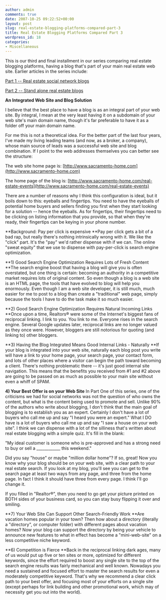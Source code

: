 ```yaml
---
author: admin
comments: true
date: 2007-10-25 09:22:52+00:00
layout: post
slug: real-estate-blogging-platforms-compared-part-3
title: Real Estate Blogging Platforms Compared Part 3
wordpress_id: 18
categories:
- Miscellaneous
---
```


This is our third and final installment in our series comparing real estate blogging platforms, having a blog that's part of your main real estate web site.  Earlier articles in the series include:

[Part 1  -- Real estate social network blogs](http://www.particlewave.com/internet-marketing/2007/10/23/comparing-real-estate-blog-platforms/)

[Part 2 -- Stand alone real estate blogs](http://www.particlewave.com/internet-marketing/2007/10/24/real-estate-blogging-platforms-compared-part-2/)

**An Integrated Web Site and Blog Solution**

I believe that the best place to have a blog is as an integral part of your web site.  By integral, I mean at the very least having it on a subdomain of your web site's main domain name, though it's far preferable to have it as a folder off your main domain name.

For me this is not a theoretical idea.  For the better part of the last four years, I've made my living leading teams (and now, as a broker, a company), whose main source of leads was a successful web site and blog combination.  If I point to the web addresses themselves you can better see the structure:

The web site home page is:  [http://www.sacramento-home.com](http://www.sacramento-home.com)

The home page of the blog is:  [http://www.sacramento-home.com/real-estate-events](http://www.sacramento-home.com/real-estate-events)

There are a number of reasons why I think this configuration is ideal, but it boils down to this:  eyeballs and fingertips.  You need to have the eyeballs of potential home buyers and sellers finding you first when they start looking for a solution -- hence the eyeballs.  As for fingertips, their fingertips need to be clicking on listing information that you provide, so that when they're ready, their fingertips can be keying in your phone number.

**Background: Pay per click is expensive
**Pay per click gets a bit of a bad rap, but really there's nothing intrinsically wrong with it.  We like the "click" part.  It's the "pay" we'd rather dispense with if we can.  The online "sweat equity" that we use to dispense with pay-per-click is search engine optimization.

**1) Good Search Engine Optimization Requires Lots of Fresh Content
**The search engine boost that having a blog will give you is often overstated, but one thing is certain:  becoming an authority in a competitive market requires lots of original content.  So even though a blog is a web site is an HTML page, the tools that have evolved to blog will help you enormously.  Even though I am a web site developer, it is still much, much easier for me to post to a blog than create a "traditional" web page, simply because the tools I have to do the task make it so much easier.

**2) Good Search Engine Optimization Requires Natural Incoming Links
**Once upon a time, Realtors® were some of the Internet's biggest fans of reciprocal linking.  I link to you.  You link to me.  Everyone rises in the search engine.  Several Google updates later, reciprocal links are no longer valued as they once were.  However, bloggers are still notorious for quoting (and linking to) other bloggers.

**3) Having the Blog Integrated Means Good Internal Links - Naturally
**If your blog is integrated into your web site, naturally each blog post you write will have a link to your home page, your search page, your contact form, and lots of other places where a visitor can begin the path toward becoming a client.  There's nothing problematic there -- it's just good internal site navigation.  This means that the benefits you received from #1 and #2 above are going to be passed on as much as possible to your main site without even a whiff of SPAM.

**4) Your Best Offer is on your Web Site**
In Part One of this series, one of the criticisms we had for social networks was not the question of who owns the content, but what is the content being used to promote and sell.  Unlike 90% of the authors who write about blogging, I don't think that the main goal of blogging is to establish you as an expert.  Certainly I don't have a lot of buyers who call me up and say "I heard you were an expert."  What I DO have is a lot of buyers who call me up and say "I saw a house on your web site".  I think we can dispense with a lot of the silliness that's written about real estate blogging with a simple quiz.  It's fill in the blank:

"My ideal customer is someone who is pre-approved and has a strong need to buy or sell a ____________ this weekend."

Did you say "house" or maybe "million dollar home"?  If so, great!  Now you know why your blog should be on your web site, with a clear path to your real estate search.  If you look at my blog, you'll see you can get to the search page at least two ways from any page, and three from the home page.  In fact I think it should have three from every page.  I think I'll go change it.

If you filled in "Realtor®", then you need to go get your picture printed on BOTH sides of your business card, so you can stay busy flipping it over and smiling.

**7) Your Web Site Can Support Other Search-Friendly Work
**Are vacation homes popular in your town?  Then how about a directory (literally a "directory", or computer folder) with different pages about vacation homes?  Now your blog can support the directory by being your vehicle to announce new features to what in effect has become a "mini-web-site" on a less competitive niche keyword.

**6) Competition is Fierce
**Back in the reciprocal linking dark ages, many of us would put up five or ten sites or more, optimized for different keywords, since the effort required to boost any single site to the top of the search engine results was fairly mechanical and well known.   Nowadays you need a sustained and focused effort to master the search results for even a moderately competitive keyword.  That's why we recommend a clear click path to your best offer, and focusing most of your efforts on a single site (except perhaps for link building and other promotional work, which may of necessity get you out into the world).
